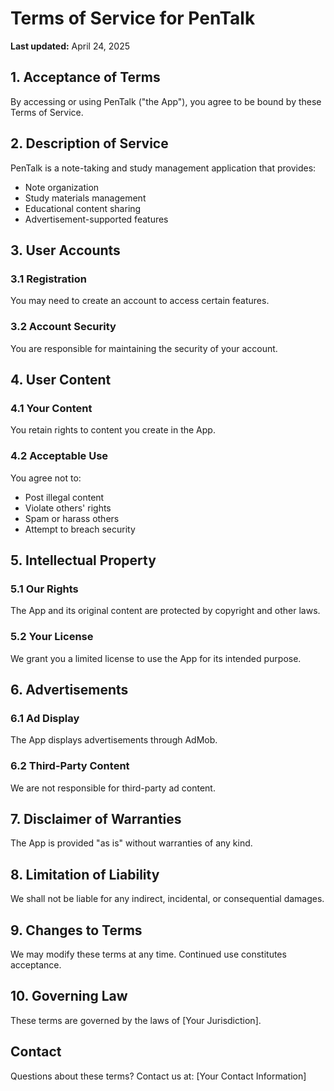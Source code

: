 # Terms of Service for PenTalk

**Last updated:** April 24, 2025

## 1. Acceptance of Terms

By accessing or using PenTalk ("the App"), you agree to be bound by these Terms of Service.

## 2. Description of Service

PenTalk is a note-taking and study management application that provides:
- Note organization
- Study materials management
- Educational content sharing
- Advertisement-supported features

## 3. User Accounts

### 3.1 Registration
You may need to create an account to access certain features.

### 3.2 Account Security
You are responsible for maintaining the security of your account.

## 4. User Content

### 4.1 Your Content
You retain rights to content you create in the App.

### 4.2 Acceptable Use
You agree not to:
- Post illegal content
- Violate others' rights
- Spam or harass others
- Attempt to breach security

## 5. Intellectual Property

### 5.1 Our Rights
The App and its original content are protected by copyright and other laws.

### 5.2 Your License
We grant you a limited license to use the App for its intended purpose.

## 6. Advertisements

### 6.1 Ad Display
The App displays advertisements through AdMob.

### 6.2 Third-Party Content
We are not responsible for third-party ad content.

## 7. Disclaimer of Warranties

The App is provided "as is" without warranties of any kind.

## 8. Limitation of Liability

We shall not be liable for any indirect, incidental, or consequential damages.

## 9. Changes to Terms

We may modify these terms at any time. Continued use constitutes acceptance.

## 10. Governing Law

These terms are governed by the laws of [Your Jurisdiction].

## Contact

Questions about these terms? Contact us at:
[Your Contact Information]
